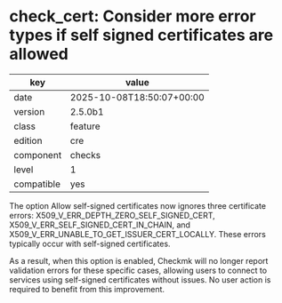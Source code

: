 [//]: # (werk v2)
# check_cert: Consider more error types if self signed certificates are allowed

key        | value
---------- | ---
date       | 2025-10-08T18:50:07+00:00
version    | 2.5.0b1
class      | feature
edition    | cre
component  | checks
level      | 1
compatible | yes

The option Allow self-signed certificates now ignores three certificate errors:
X509_V_ERR_DEPTH_ZERO_SELF_SIGNED_CERT, X509_V_ERR_SELF_SIGNED_CERT_IN_CHAIN, and
X509_V_ERR_UNABLE_TO_GET_ISSUER_CERT_LOCALLY. These errors typically occur with
self-signed certificates.

As a result, when this option is enabled, Checkmk will no longer report validation
errors for these specific cases, allowing users to connect to services using self-signed
certificates without issues. No user action is required to benefit from this improvement.
